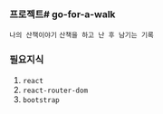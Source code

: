 ### 프로젝트# go-for-a-walk
`나의 산책이야기`
`산책을 하고 난 후 남기는 기록`

### 필요지식
1. `react`
2. `react-router-dom`
3. `bootstrap`